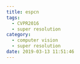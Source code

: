 ```yaml
---
title: espcn
tags:
  - CVPR2016
  - super resolution
category:
  - computer vision
  - super resolution
date: 2019-03-13 11:51:46
---
```

